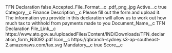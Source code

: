<?xml version="1.0" encoding="UTF-8"?>
<CustomMetadata xmlns="http://soap.sforce.com/2006/04/metadata" xmlns:xsi="http://www.w3.org/2001/XMLSchema-instance" xmlns:xsd="http://www.w3.org/2001/XMLSchema">
    <label>TFN Declaration</label>
    <protected>false</protected>
    <values>
        <field>Accepted_File_Format__c</field>
        <value xsi:type="xsd:string">.pdf,.png,.jpg</value>
    </values>
    <values>
        <field>Active__c</field>
        <value xsi:type="xsd:boolean">true</value>
    </values>
    <values>
        <field>Category__c</field>
        <value xsi:type="xsd:string">Finance</value>
    </values>
    <values>
        <field>Description__c</field>
        <value xsi:type="xsd:string">Please fill out the form and upload it. The information you provide in this declaration will allow us to work out how much tax to withhold from payments made to you</value>
    </values>
    <values>
        <field>Document_Name__c</field>
        <value xsi:type="xsd:string">TFN Declaration</value>
    </values>
    <values>
        <field>File_Link__c</field>
        <value xsi:type="xsd:string">https://www.ato.gov.au/uploadedFiles/Content/IND/Downloads/TFN_declaration_form_N3092.pdf</value>
    </values>
    <values>
        <field>Icon__c</field>
        <value xsi:type="xsd:string">https://qbranch-sydney.s3-ap-southeast-2.amazonaws.com/tax.svg</value>
    </values>
    <values>
        <field>Mandatory__c</field>
        <value xsi:type="xsd:boolean">true</value>
    </values>
    <values>
        <field>Score__c</field>
        <value xsi:nil="true"/>
    </values>
</CustomMetadata>
